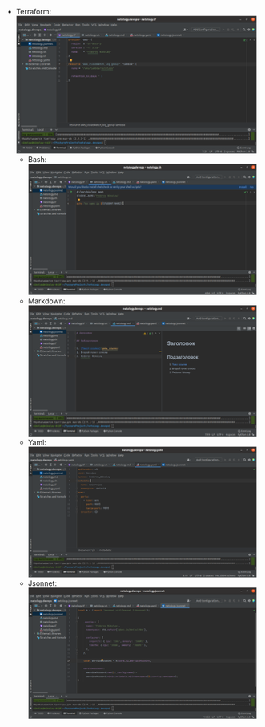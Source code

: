 - Terraform: ![Терраформ](img/tf.png)
    - Bash: ![bahs](img/sh.png)
    - Markdown: ![markdown](img/md.png)
    - Yaml: ![Yaml](img/yaml.png)
    - Jsonnet: ![Jsonnet](img/jsonnet.png)